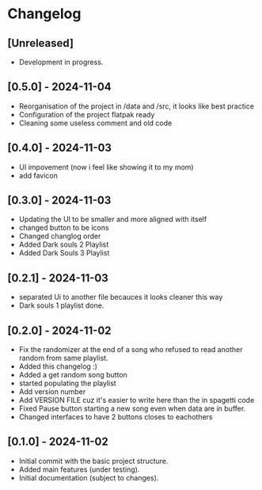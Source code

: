 # Changelog

## [Unreleased]
- Development in progress.

## [0.5.0] - 2024-11-04
- Reorganisation of the project in /data and /src, it looks like best practice
- Configuration of the project flatpak ready
- Cleaning some useless comment and old code

## [0.4.0] - 2024-11-03
- UI impovement (now i feel like showing it to my mom)
- add favicon

## [0.3.0] - 2024-11-03
- Updating the UI to be smaller and more aligned with itself
- changed button to be icons
- Changed changlog order
- Added Dark souls 2 Playlist
- Added Dark Souls 3 Playlist

## [0.2.1] - 2024-11-03
- separated Ui to another file becauces it looks cleaner this way
- Dark souls 1 playlist done.

## [0.2.0] - 2024-11-02
- Fix the randomizer at the end of a song who refused to read another random from same playlist.
- Added this changelog :)
- Added a get random song button
- started populating the playlist
- Add version number
- Add VERSION FILE cuz it's easier to write here than the in spagetti code
- Fixed Pause button starting a new song even when data are in buffer.
- Changed interfaces to have 2 buttons closes to eachothers

## [0.1.0] - 2024-11-02
- Initial commit with the basic project structure.
- Added main features (under testing).
- Initial documentation (subject to changes).
